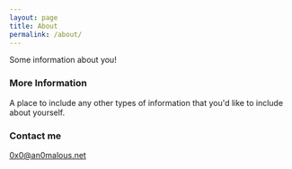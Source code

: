 ```yaml
---
layout: page
title: About
permalink: /about/
---
```


Some information about you!

### More Information

A place to include any other types of information that you'd like to include about yourself.

### Contact me

[0x0@an0malous.net](mailto:0x0@an0malous.net)